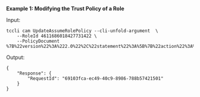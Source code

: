 **Example 1: Modifying the Trust Policy of a Role**



Input: 

```
tccli cam UpdateAssumeRolePolicy --cli-unfold-argument  \
    --RoleId 4611686018427731422 \
    --PolicyDocument %7B%22version%22%3A%222.0%22%2C%22statement%22%3A%5B%7B%22action%22%3A%22name%2Fsts%3AAssumeRole%22%2C%22effect%22%3A%22allow%22%2C%22principal%22%3A%7B%22service%22%3A%5B%22cloudaudit.cloud.tencent.com%22%2C%22cls.cloud.tencent.com%22%5D%7D%7D%5D%7D
```

Output: 
```
{
    "Response": {
        "RequestId": "69103fca-ec49-40c9-8986-788b57421501"
    }
}
```

